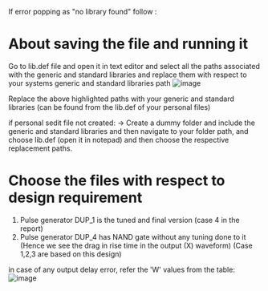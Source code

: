 If error popping as "no library found" follow :

# About saving the file and running it 
Go to lib.def file and open it in text editor and select all the paths associated with the generic and standard libraries and replace them with respect to your systems generic and standard libraries path
![image](https://github.com/NishchalAV/Pulse-Generator-using-tanner/assets/94071455/f7b526e7-a1ae-409c-a640-98f6a8f19942)

Replace the above highlighted paths with your generic and standard libraries (can be found from the lib.def of your personal files)

if personal sedit file not created:
-> Create a dummy folder and include the generic and standard libraries and then navigate to your folder path,
and choose lib.def (open it in notepad) and then choose the respective replacement paths.


# Choose the files with respect to design requirement

1) Pulse generator DUP_1 is the tuned and final version (case 4 in the report)
2) Pulse generator DUP_4 has NAND gate without any tuning done to it (Hence we see the drag in rise time in the output (X) waveform) (Case 1,2,3 are based on this design)

in case of any output delay error, refer the 'W' values from the table:
![image](https://github.com/NishchalAV/Pulse-Generator-using-tanner/assets/94071455/4a1a0b91-e2e4-4340-bea0-de2c8c50a070)

